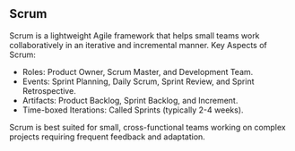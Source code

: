 #

## Scrum

Scrum is a lightweight Agile framework that helps small teams work collaboratively in an iterative and incremental manner.
Key Aspects of Scrum:

- Roles: Product Owner, Scrum Master, and Development Team.
- Events: Sprint Planning, Daily Scrum, Sprint Review, and Sprint Retrospective.
- Artifacts: Product Backlog, Sprint Backlog, and Increment.
- Time-boxed Iterations: Called Sprints (typically 2-4 weeks).

Scrum is best suited for small, cross-functional teams working on complex projects requiring frequent feedback and adaptation.
